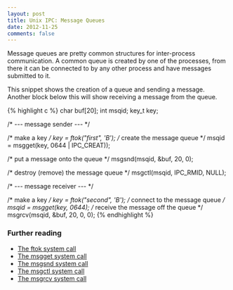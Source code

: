 ```yaml
---
layout: post
title: Unix IPC: Message Queues
date: 2012-11-25
comments: false
---
```


Message queues are pretty common structures for inter-process communication. A common queue is created by one of the processes, from there it can be connected to by any other process and have messages submitted to it.

This snippet shows the creation of a queue and sending a message. Another block below this will show receiving a message from the queue.

{% highlight c %}
char buf[20];
int msqid;
key_t key;
 
/* --- message sender --- */
 
/* make a key */
key = ftok("first", 'B');
/* create the message queue */
msqid = msgget(key, 0644 | IPC_CREAT));
 
/* put a message onto the queue */
msgsnd(msqid, &buf, 20, 0);
 
/* destroy (remove) the message queue */
msgctl(msqid, IPC_RMID, NULL);
 
 
/* --- message receiver --- */
 
/* make a key */
key = ftok("second", 'B');
/* connect to the message queue */
msqid = msgget(key, 0644);
/* receive the message off the queue */
msgrcv(msqid, &buf, 20, 0, 0);
{% endhighlight %}

### Further reading
* [The ftok system call](http://unixhelp.ed.ac.uk/CGI/man-cgi?ftok)
* [The msgget system call](http://unixhelp.ed.ac.uk/CGI/man-cgi?msgget)
* [The msgsnd system call](http://unixhelp.ed.ac.uk/CGI/man-cgi?msgsnd)
* [The msgctl system call](http://unixhelp.ed.ac.uk/CGI/man-cgi?msgctl)
* [The msgrcv system call](http://unixhelp.ed.ac.uk/CGI/man-cgi?msgrcv)
